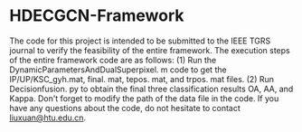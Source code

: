 # HDECGCN-Framework
The code for this project is intended to be submitted to the IEEE TGRS journal to verify the feasibility of the entire framework. 
The execution steps of the entire framework code are as follows:
(1) Run the DynamicParametersAndDualSuperpixel. m code to get the IP/UP/KSC_gyh.mat, final. mat, tepos. mat, and trpos. mat files.
(2) Run Decisionfusion. py to obtain the final three classification results OA, AA, and Kappa.
Don't forget to modify the path of the data file in the code.
If you have any questions about the code, do not hesitate to contact liuxuan@htu.edu.cn.
